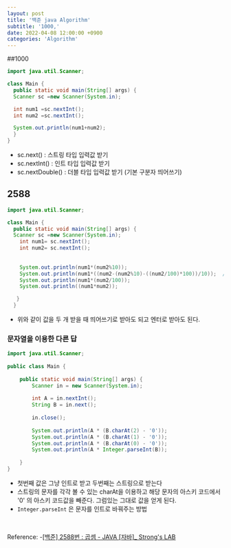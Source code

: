 ```yaml
---
layout: post
title: '백준 java Algorithm'
subtitle: '1000,'
date: 2022-04-08 12:00:00 +0900
categories: 'Algorithm'
---
```

##1000

```java
import java.util.Scanner;

class Main {
  public static void main(String[] args) {
  Scanner sc =new Scanner(System.in);  

  int num1 =sc.nextInt();
  int num2 =sc.nextInt();

  System.out.println(num1+num2);
  }
}
```


- sc.next() : 스트링 타입 입력값 받기
- sc.nextInt() : 인트 타입 입력값 받기
- sc.nextDouble() : 더블 타입 입력값 받기 (기본 구분자 띄어쓰기)

## 2588

```java
import java.util.Scanner;

class Main {
  public static void main(String[] args) {
  Scanner sc =new Scanner(System.in);  
    int num1= sc.nextInt();
    int num2= sc.nextInt(); 
      
      
    System.out.println(num1*(num2%10));
    System.out.println(num1*((num2-(num2%10)-((num2/100)*100))/10));  // num1 *((num2%100)/10) 쉬운 방법이 있었다..
    System.out.println(num1*(num2/100));
    System.out.println((num1*num2));    

   }
  }
```

- 위와 같이 값을 두 개 받을 때 띄어쓰기로 받아도 되고 엔터로 받아도 된다.

### 문자열을 이용한 다른 답

```java
import java.util.Scanner;
 
public class Main {
 
	public static void main(String[] args) {
		Scanner in = new Scanner(System.in);
 
		int A = in.nextInt();
		String B = in.next();
        
		in.close();
 
		System.out.println(A * (B.charAt(2) - '0'));
		System.out.println(A * (B.charAt(1) - '0'));
		System.out.println(A * (B.charAt(0) - '0'));
		System.out.println(A * Integer.parseInt(B));
 
	}
}
```

- 첫번째  값은 그냥 인트로 받고 두번째는 스트링으로 받는다
- 스트링의 문자를 각각 볼 수 있는 charAt을 이용하고 해당 문자의 아스키 코드에서 '0' 의 아스키 코드값을 빼준다. 그럼있는 그대로 값을 얻게 된다. 
- `Integer.parseInt` 은 문자를 인트로 바꿔주는 방법


<BR>

Reference:
-[[백준] 2588번 : 곱셈 - JAVA [자바]_ Strong's LAB](https://st-lab.tistory.com/20)